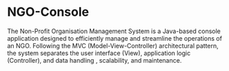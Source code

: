 # NGO-Console
The Non-Profit Organisation Management System is a Java-based console application designed to efficiently manage and streamline the operations of an NGO. Following the MVC (Model-View-Controller) architectural pattern, the system separates the user interface (View), application logic (Controller), and data handling , scalability, and maintenance.
